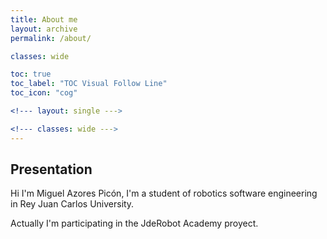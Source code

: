 ```yaml
---
title: About me
layout: archive
permalink: /about/

classes: wide

toc: true
toc_label: "TOC Visual Follow Line"
toc_icon: "cog"

<!--- layout: single --->

<!--- classes: wide --->
---
```


## Presentation

Hi I'm Miguel Azores Picón, I'm a student of robotics software engineering in Rey Juan Carlos University.

Actually I'm participating in the JdeRobot Academy proyect.

